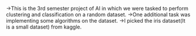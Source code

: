 ->This is the 3rd semester project of AI in which we were tasked to perform clustering and classification on a random dataset.
->One additional task was implementing some algorithms on the dataset.
->I picked the iris dataset(It is a small dataset) from kaggle.
